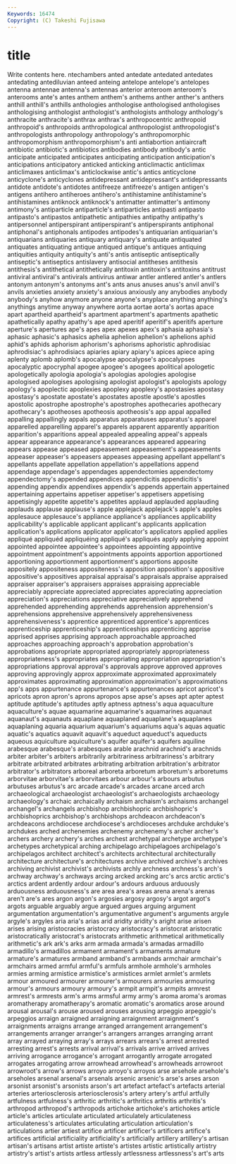 ```yaml
---
Keywords: 16474 
Copyright: (C) Takeshi Fujisawa
---
```


# title

Write contents here.
ntechambers anted antedate antedated antedates antedating antediluvian anteed anteing
antelope antelope's antelopes antenna antennae antenna's antennas anterior anteroom anteroom's
anterooms ante's antes anthem anthem's anthems anther anther's anthers anthill
anthill's anthills anthologies anthologise anthologised anthologises anthologising anthologist anthologist's anthologists
anthology anthology's anthracite anthracite's anthrax anthrax's anthropocentric anthropoid anthropoid's anthropoids
anthropological anthropologist anthropologist's anthropologists anthropology anthropology's anthropomorphic anthropomorphism anthropomorphism's anti
antiabortion antiaircraft antibiotic antibiotic's antibiotics antibodies antibody antibody's antic anticipate
anticipated anticipates anticipating anticipation anticipation's anticipations anticipatory anticked anticking anticlimactic
anticlimax anticlimaxes anticlimax's anticlockwise antic's antics anticyclone anticyclone's anticyclones antidepressant
antidepressant's antidepressants antidote antidote's antidotes antifreeze antifreeze's antigen antigen's antigens
antihero antiheroes antihero's antihistamine antihistamine's antihistamines antiknock antiknock's antimatter antimatter's
antimony antimony's antiparticle antiparticle's antiparticles antipasti antipasto antipasto's antipastos antipathetic
antipathies antipathy antipathy's antipersonnel antiperspirant antiperspirant's antiperspirants antiphonal antiphonal's antiphonals
antipodes antipodes's antiquarian antiquarian's antiquarians antiquaries antiquary antiquary's antiquate antiquated
antiquates antiquating antique antiqued antique's antiques antiquing antiquities antiquity antiquity's
anti's antis antiseptic antiseptically antiseptic's antiseptics antislavery antisocial antitheses antithesis
antithesis's antithetical antithetically antitoxin antitoxin's antitoxins antitrust antiviral antiviral's antivirals
antivirus antiwar antler antlered antler's antlers antonym antonym's antonyms ant's
ants anus anuses anus's anvil anvil's anvils anxieties anxiety anxiety's
anxious anxiously any anybodies anybody anybody's anyhow anymore anyone anyone's
anyplace anything anything's anythings anytime anyway anywhere aorta aortae aorta's
aortas apace apart apartheid apartheid's apartment apartment's apartments apathetic apathetically
apathy apathy's ape aped aperitif aperitif's aperitifs aperture aperture's apertures
ape's apes apex apexes apex's aphasia aphasia's aphasic aphasic's aphasics
aphelia aphelion aphelion's aphelions aphid aphid's aphids aphorism aphorism's aphorisms
aphoristic aphrodisiac aphrodisiac's aphrodisiacs apiaries apiary apiary's apices apiece aping
aplenty aplomb aplomb's apocalypse apocalypse's apocalypses apocalyptic apocryphal apogee apogee's
apogees apolitical apologetic apologetically apologia apologia's apologias apologies apologise apologised
apologises apologising apologist apologist's apologists apology apology's apoplectic apoplexies apoplexy
apoplexy's apostasies apostasy apostasy's apostate apostate's apostates apostle apostle's apostles
apostolic apostrophe apostrophe's apostrophes apothecaries apothecary apothecary's apotheoses apotheosis apotheosis's
app appal appalled appalling appallingly appals apparatus apparatuses apparatus's apparel
apparelled apparelling apparel's apparels apparent apparently apparition apparition's apparitions appeal
appealed appealing appeal's appeals appear appearance appearance's appearances appeared appearing
appears appease appeased appeasement appeasement's appeasements appeaser appeaser's appeasers appeases
appeasing appellant appellant's appellants appellate appellation appellation's appellations append appendage
appendage's appendages appendectomies appendectomy appendectomy's appended appendices appendicitis appendicitis's appending
appendix appendixes appendix's appends appertain appertained appertaining appertains appetiser appetiser's
appetisers appetising appetisingly appetite appetite's appetites applaud applauded applauding applauds
applause applause's apple applejack applejack's apple's apples applesauce applesauce's appliance
appliance's appliances applicability applicability's applicable applicant applicant's applicants application application's
applications applicator applicator's applicators applied applies appliqué appliquéd appliquéing appliqué's
appliqués apply applying appoint appointed appointee appointee's appointees appointing appointive
appointment appointment's appointments appoints apportion apportioned apportioning apportionment apportionment's apportions
apposite appositely appositeness appositeness's apposition apposition's appositive appositive's appositives appraisal
appraisal's appraisals appraise appraised appraiser appraiser's appraisers appraises appraising appreciable
appreciably appreciate appreciated appreciates appreciating appreciation appreciation's appreciations appreciative appreciatively
apprehend apprehended apprehending apprehends apprehension apprehension's apprehensions apprehensive apprehensively apprehensiveness
apprehensiveness's apprentice apprenticed apprentice's apprentices apprenticeship apprenticeship's apprenticeships apprenticing apprise
apprised apprises apprising approach approachable approached approaches approaching approach's approbation
approbation's approbations appropriate appropriated appropriately appropriateness appropriateness's appropriates appropriating appropriation
appropriation's appropriations approval approval's approvals approve approved approves approving approvingly
approx approximate approximated approximately approximates approximating approximation approximation's approximations app's
apps appurtenance appurtenance's appurtenances apricot apricot's apricots apron apron's aprons
apropos apse apse's apses apt apter aptest aptitude aptitude's aptitudes
aptly aptness aptness's aqua aquaculture aquaculture's aquae aquamarine aquamarine's aquamarines
aquanaut aquanaut's aquanauts aquaplane aquaplaned aquaplane's aquaplanes aquaplaning aquaria aquarium
aquarium's aquariums aqua's aquas aquatic aquatic's aquatics aquavit aquavit's aqueduct
aqueduct's aqueducts aqueous aquiculture aquiculture's aquifer aquifer's aquifers aquiline arabesque
arabesque's arabesques arable arachnid arachnid's arachnids arbiter arbiter's arbiters arbitrarily
arbitrariness arbitrariness's arbitrary arbitrate arbitrated arbitrates arbitrating arbitration arbitration's arbitrator
arbitrator's arbitrators arboreal arboreta arboretum arboretum's arboretums arborvitae arborvitae's arborvitaes
arbour arbour's arbours arbutus arbutuses arbutus's arc arcade arcade's arcades
arcane arced arch archaeological archaeologist archaeologist's archaeologists archaeology archaeology's archaic
archaically archaism archaism's archaisms archangel archangel's archangels archbishop archbishopric archbishopric's
archbishoprics archbishop's archbishops archdeacon archdeacon's archdeacons archdiocese archdiocese's archdioceses archduke
archduke's archdukes arched archenemies archenemy archenemy's archer archer's archers archery
archery's arches archest archetypal archetype archetype's archetypes archetypical arching archipelago
archipelagoes archipelago's archipelagos architect architect's architects architectural architecturally architecture architecture's
architectures archive archived archive's archives archiving archivist archivist's archivists archly
archness archness's arch's archway archway's archways arcing arcked arcking arc's
arcs arctic arctic's arctics ardent ardently ardour ardour's ardours arduous
arduously arduousness arduousness's are area area's areas arena arena's arenas
aren't are's ares argon argon's argosies argosy argosy's argot argot's
argots arguable arguably argue argued argues arguing argument argumentation argumentation's
argumentative argument's arguments argyle argyle's argyles aria aria's arias arid
aridity aridity's aright arise arisen arises arising aristocracies aristocracy aristocracy's
aristocrat aristocratic aristocratically aristocrat's aristocrats arithmetic arithmetical arithmetically arithmetic's ark
ark's arks arm armada armada's armadas armadillo armadillo's armadillos armament
armament's armaments armature armature's armatures armband armband's armbands armchair armchair's
armchairs armed armful armful's armfuls armhole armhole's armholes armies arming
armistice armistice's armistices armlet armlet's armlets armour armoured armourer armourer's
armourers armouries armouring armour's armours armoury armoury's armpit armpit's armpits
armrest armrest's armrests arm's arms armsful army army's aroma aroma's
aromas aromatherapy aromatherapy's aromatic aromatic's aromatics arose around arousal arousal's
arouse aroused arouses arousing arpeggio arpeggio's arpeggios arraign arraigned arraigning
arraignment arraignment's arraignments arraigns arrange arranged arrangement arrangement's arrangements arranger
arranger's arrangers arranges arranging arrant array arrayed arraying array's arrays
arrears arrears's arrest arrested arresting arrest's arrests arrival arrival's arrivals
arrive arrived arrives arriving arrogance arrogance's arrogant arrogantly arrogate arrogated
arrogates arrogating arrow arrowhead arrowhead's arrowheads arrowroot arrowroot's arrow's arrows
arroyo arroyo's arroyos arse arsehole arsehole's arseholes arsenal arsenal's arsenals
arsenic arsenic's arse's arses arson arsonist arsonist's arsonists arson's art
artefact artefact's artefacts arterial arteries arteriosclerosis arteriosclerosis's artery artery's artful
artfully artfulness artfulness's arthritic arthritic's arthritics arthritis arthritis's arthropod arthropod's
arthropods artichoke artichoke's artichokes article article's articles articulate articulated articulately
articulateness articulateness's articulates articulating articulation articulation's articulations artier artiest artifice
artificer artificer's artificers artifice's artifices artificial artificiality artificiality's artificially artillery
artillery's artisan artisan's artisans artist artiste artiste's artistes artistic artistically
artistry artistry's artist's artists artless artlessly artlessness artlessness's art's arts
